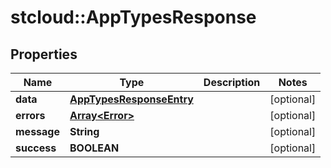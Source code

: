 # stcloud::AppTypesResponse

## Properties
| Name        | Type                                                  | Description | Notes      |
| ----------- | ----------------------------------------------------- | ----------- | ---------- |
| **data**    | [**AppTypesResponseEntry**](AppTypesResponseEntry.md) |             | [optional] |
| **errors**  | [**Array&lt;Error&gt;**](Error.md)                    |             | [optional] |
| **message** | **String**                                            |             | [optional] |
| **success** | **BOOLEAN**                                           |             | [optional] |
